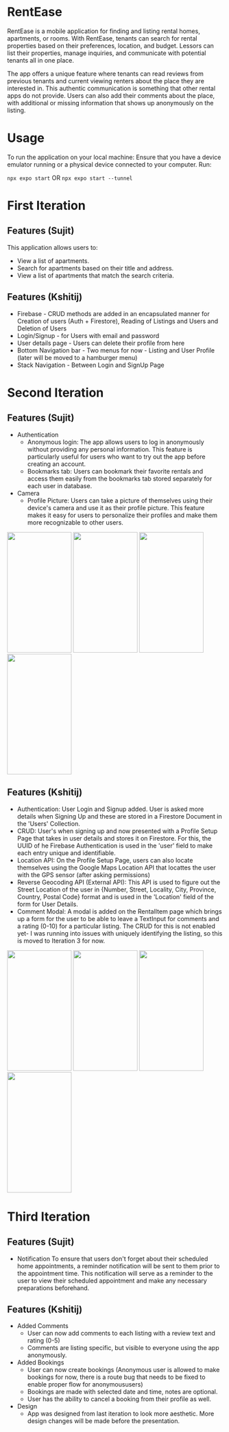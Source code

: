 # RentEase
RentEase is a mobile application for finding and listing rental homes, apartments, or rooms. With RentEase, tenants can search for rental properties based on their preferences, location, and budget. Lessors can list their properties, manage inquiries, and communicate with potential tenants all in one place.

The app offers a unique feature where tenants can read reviews from previous tenants and current viewing renters about the place they are interested in. This authentic communication is something that other rental apps do not provide. Users can also add their comments about the place, with additional or missing information that shows up anonymously on the listing.

# Usage
To run the application on your local machine:
Ensure that you have a device emulator running or a physical device connected to your computer.
Run:

`npx expo start` OR `npx expo start --tunnel`

# First Iteration
## Features (Sujit)
This application allows users to:
* View a list of apartments.
* Search for apartments based on their title and address.
* View a list of apartments that match the search criteria.

## Features (Kshitij)
* Firebase - CRUD methods are added in an encapsulated manner for Creation of users (Auth + Firestore), Reading of Listings and Users and Deletion of Users
* Login/Signup - for Users with email and password
* User details page - Users can delete their profile from here
* Bottom Navigation bar - Two menus for now - Listing and User Profile (later will be moved to a hamburger menu)
* Stack Navigation - Between Login and SignUp Page

# Second Iteration 
## Features  (Sujit)
- Authentication
  - Anonymous login: The app allows users to log in anonymously without providing any personal information. This feature is       particularly useful for users who want to try out the app before creating an account.
  - Bookmarks tab: Users can bookmark their favorite rentals and access them easily from the bookmarks tab stored separately for each user in database.
- Camera 
  - Profile Picture:  Users can take a picture of themselves using their device's camera and use it as their profile picture.      This feature makes it easy for users to personalize their profiles and make them more recognizable to other users.


 <p float="left"> 
<img src="https://media.github.khoury.northeastern.edu/user/14110/files/0014cf26-1e84-423d-b1df-118c9e3d3031" width="150" height="280">
<img src="https://media.github.khoury.northeastern.edu/user/14110/files/5e14b808-4f5c-4a92-89d7-9de564656813" width="150" height="280">
<img src="https://media.github.khoury.northeastern.edu/user/14110/files/c9c0de5c-23e3-4d00-a6dc-978be6714e93" width="150" height="280">
<img src="https://media.github.khoury.northeastern.edu/user/14110/files/3377d5e4-8d5e-4d6f-84df-24e7ca36abb3" width="150" height="280">
</p>

## Features (Kshitij)
- Authentication: User Login and Signup added. User is asked more details when Signing Up and these are stored in a Firestore Document in the 'Users' Collection.
- CRUD: User's when signing up and now presented with a Profile Setup Page that takes in user details and stores it on Firestore. For this, the UUID of he Firebase Authentication is used in the 'user' field to make each entry unique and identifiable.
- Location API: On the Profile Setup Page, users can also locate themselves using the Google Maps Location API that locattes the user with the GPS sensor (after asking permissions)
- Reverse Geocoding API (External API): This API is used to figure out the Street Location of the user in {Number, Street, Locality, City, Province, Country, Postal Code} format and is used in the 'Location' field of the form for User Details.
- Comment Modal: A modal is added on the RentalItem page which brings up a form for the user to be able to leave a TextInput for comments and a rating (0-10) for a particular listing. The CRUD for this is not enabled yet- I was running into issues with uniquely identifying the listing, so this is moved to Iteration 3 for now.
 <p float="left"> 
<img src="https://media.github.khoury.northeastern.edu/user/14110/files/44ebb282-5b58-4fca-86aa-9b3e0fc62982" width="150" height="280">
<img src="https://media.github.khoury.northeastern.edu/user/14110/files/4a268083-e551-44e3-9306-e4a798389f52" width="150" height="280">
<img src="https://media.github.khoury.northeastern.edu/user/14110/files/3df69f5b-1054-4735-aabb-3561f04a7d57" width="150" height="280">

<img src="https://media.github.khoury.northeastern.edu/user/14110/files/0028ca7a-3ec0-4cc1-8832-293be34537d9" width="150" height="280">

</p>

# Third Iteration 
## Features  (Sujit)
- Notification
To ensure that users don't forget about their scheduled home appointments, a reminder notification will be sent to them prior to the appointment time. This notification will serve as a reminder to the user to view their scheduled appointment and make any necessary preparations beforehand.
## Features (Kshitij)
- Added Comments
  - User can now add comments to each listing with a review text and rating (0-5)
  - Comments are listing specific, but visible to everyone using the app anonymously.
- Added Bookings
  - User can now create bookings (Anonymous user is allowed to make bookings for now, there is a route bug that needs to be fixed to enable proper flow for anonymoususers)
  - Bookings are made with selected date and time, notes are optional.
  - User has the ability to cancel a booking from their profile as well.
- Design
  - App was designed from last iteration to look more aesthetic. More design changes will be made before the presentation.
